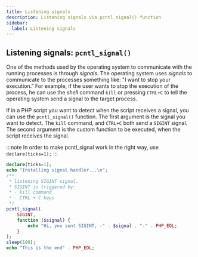 ```yaml
---
title: Listening signals
description: Listening signals via pcntl_signal() function
sidebar:
  label: Listening signals
---
```


## Listening signals: `pcntl_signal()`

One of the methods used by the operating system to communicate with the running processes is through _signals_.
The operating system uses _signals_ to communicate to the processes something like: "I want to stop your execution."
For example, if the user wants to stop the execution of the process, he can use the _shell_ command `kill` or pressing `CTRL+C` to tell the operating system send a signal to the target process.

If in a PHP script you want to detect when the script receives a signal, you can use the `pcntl_signal()` function.
The first argument is the signal you want to detect.
The `kill` command, and `CTRL+C` both send a `SIGINT` signal.
The second argument is the custom function to be executed, when the script receives the signal.

:::note
In order to make pcntl_signal work in the right way, use `declare(ticks=1);`
:::

```php
declare(ticks=1);
echo "Installing signal handler...\n";
/**
 * listening SIGINT signal.
 * SIGINT is triggered by:
 * - kill command
 * - CTRL + C keys
 */
pcntl_signal(
    SIGINT,
    function ($signal) {
        echo "Hi, you sent SIGINT, -" . $signal . "-" . PHP_EOL;
    }
);
sleep(100);
echo "This is the end" . PHP_EOL;
```
